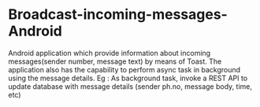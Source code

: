 # Broadcast-incoming-messages-Android

Android application which provide information about incoming messages(sender number, message text) by means of Toast.
The application also has the capability to perform async task in background using the message details.
Eg : As background task, invoke a REST API to update database with message details (sender ph.no, message body, time, etc)
